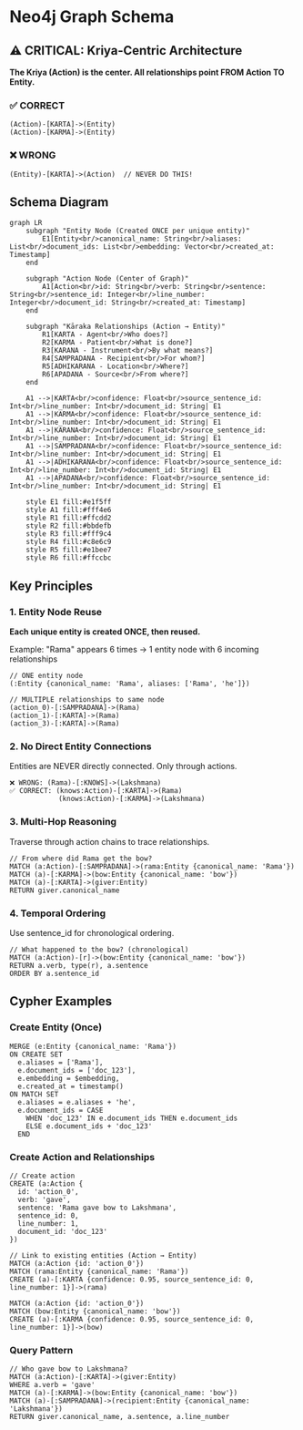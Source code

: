 # Neo4j Graph Schema

## ⚠️ CRITICAL: Kriya-Centric Architecture

**The Kriya (Action) is the center. All relationships point FROM Action TO Entity.**

### ✅ CORRECT
```
(Action)-[KARTA]->(Entity)
(Action)-[KARMA]->(Entity)
```

### ❌ WRONG
```
(Entity)-[KARTA]->(Action)  // NEVER DO THIS!
```

## Schema Diagram

```mermaid
graph LR
    subgraph "Entity Node (Created ONCE per unique entity)"
        E1[Entity<br/>canonical_name: String<br/>aliases: List<br/>document_ids: List<br/>embedding: Vector<br/>created_at: Timestamp]
    end

    subgraph "Action Node (Center of Graph)"
        A1[Action<br/>id: String<br/>verb: String<br/>sentence: String<br/>sentence_id: Integer<br/>line_number: Integer<br/>document_id: String<br/>created_at: Timestamp]
    end

    subgraph "Kāraka Relationships (Action → Entity)"
        R1[KARTA - Agent<br/>Who does?]
        R2[KARMA - Patient<br/>What is done?]
        R3[KARANA - Instrument<br/>By what means?]
        R4[SAMPRADANA - Recipient<br/>For whom?]
        R5[ADHIKARANA - Location<br/>Where?]
        R6[APADANA - Source<br/>From where?]
    end

    A1 -->|KARTA<br/>confidence: Float<br/>source_sentence_id: Int<br/>line_number: Int<br/>document_id: String| E1
    A1 -->|KARMA<br/>confidence: Float<br/>source_sentence_id: Int<br/>line_number: Int<br/>document_id: String| E1
    A1 -->|KARANA<br/>confidence: Float<br/>source_sentence_id: Int<br/>line_number: Int<br/>document_id: String| E1
    A1 -->|SAMPRADANA<br/>confidence: Float<br/>source_sentence_id: Int<br/>line_number: Int<br/>document_id: String| E1
    A1 -->|ADHIKARANA<br/>confidence: Float<br/>source_sentence_id: Int<br/>line_number: Int<br/>document_id: String| E1
    A1 -->|APADANA<br/>confidence: Float<br/>source_sentence_id: Int<br/>line_number: Int<br/>document_id: String| E1

    style E1 fill:#e1f5ff
    style A1 fill:#fff4e6
    style R1 fill:#ffcdd2
    style R2 fill:#bbdefb
    style R3 fill:#fff9c4
    style R4 fill:#c8e6c9
    style R5 fill:#e1bee7
    style R6 fill:#ffccbc
```

## Key Principles

### 1. Entity Node Reuse
**Each unique entity is created ONCE, then reused.**

Example: "Rama" appears 6 times → 1 entity node with 6 incoming relationships

```cypher
// ONE entity node
(:Entity {canonical_name: 'Rama', aliases: ['Rama', 'he']})

// MULTIPLE relationships to same node
(action_0)-[:SAMPRADANA]->(Rama)
(action_1)-[:KARTA]->(Rama)
(action_3)-[:KARTA]->(Rama)
```

### 2. No Direct Entity Connections
Entities are NEVER directly connected. Only through actions.

```
❌ WRONG: (Rama)-[:KNOWS]->(Lakshmana)
✅ CORRECT: (knows:Action)-[:KARTA]->(Rama)
            (knows:Action)-[:KARMA]->(Lakshmana)
```

### 3. Multi-Hop Reasoning
Traverse through action chains to trace relationships.

```cypher
// From where did Rama get the bow?
MATCH (a:Action)-[:SAMPRADANA]->(rama:Entity {canonical_name: 'Rama'})
MATCH (a)-[:KARMA]->(bow:Entity {canonical_name: 'bow'})
MATCH (a)-[:KARTA]->(giver:Entity)
RETURN giver.canonical_name
```

### 4. Temporal Ordering
Use sentence_id for chronological ordering.

```cypher
// What happened to the bow? (chronological)
MATCH (a:Action)-[r]->(bow:Entity {canonical_name: 'bow'})
RETURN a.verb, type(r), a.sentence
ORDER BY a.sentence_id
```

## Cypher Examples

### Create Entity (Once)
```cypher
MERGE (e:Entity {canonical_name: 'Rama'})
ON CREATE SET 
  e.aliases = ['Rama'],
  e.document_ids = ['doc_123'],
  e.embedding = $embedding,
  e.created_at = timestamp()
ON MATCH SET
  e.aliases = e.aliases + 'he',
  e.document_ids = CASE 
    WHEN 'doc_123' IN e.document_ids THEN e.document_ids 
    ELSE e.document_ids + 'doc_123' 
  END
```

### Create Action and Relationships
```cypher
// Create action
CREATE (a:Action {
  id: 'action_0',
  verb: 'gave',
  sentence: 'Rama gave bow to Lakshmana',
  sentence_id: 0,
  line_number: 1,
  document_id: 'doc_123'
})

// Link to existing entities (Action → Entity)
MATCH (a:Action {id: 'action_0'})
MATCH (rama:Entity {canonical_name: 'Rama'})
CREATE (a)-[:KARTA {confidence: 0.95, source_sentence_id: 0, line_number: 1}]->(rama)

MATCH (a:Action {id: 'action_0'})
MATCH (bow:Entity {canonical_name: 'bow'})
CREATE (a)-[:KARMA {confidence: 0.95, source_sentence_id: 0, line_number: 1}]->(bow)
```

### Query Pattern
```cypher
// Who gave bow to Lakshmana?
MATCH (a:Action)-[:KARTA]->(giver:Entity)
WHERE a.verb = 'gave'
MATCH (a)-[:KARMA]->(bow:Entity {canonical_name: 'bow'})
MATCH (a)-[:SAMPRADANA]->(recipient:Entity {canonical_name: 'Lakshmana'})
RETURN giver.canonical_name, a.sentence, a.line_number
```
